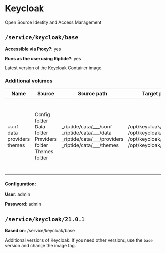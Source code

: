 # Keycloak

Open Source Identity and Access Management


## `/service/keycloak/base`

**Accessible via Proxy?**: yes

**Runs as the user using Riptide?**: yes

Latest version of the Keycloak Container image.

### Additional volumes

| Name                       | Source                                                   | Source path                                                                                                        | Target path                                                                        | Description                                                                                                                     |
| -------------------------- | -------------------------------------------------------- | ------------------------------------------------------------------------------------------------------------------ | ---------------------------------------------------------------------------------- | ------------------------------------------------------------------------------------------------------------------------------- |
| conf data providers themes | Config folder Data folder Providers folder Themes folder | \_riptide/data/\_\_\_/conf \_riptide/data/\_\_\_/data \_riptide/data/\_\_\_/providers \_riptide/data/\_\_\_/themes | /opt/keycloak/conf /opt/keycloak/data /opt/keycloak/providers /opt/keycloak/themes | Keycloak configuration files Database and cache related files Additional dependencies for providers Directory for custom themes |

#### Configuration:

**User**: admin

**Password**: admin

## `/service/keycloak/21.0.1`

**Based on**: /service/keycloak/base

Additional versions of Keycloak. If you need other versions, use the `base` version and change the image tag.
